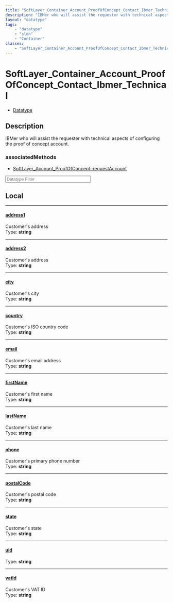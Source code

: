 ```yaml
---
title: "SoftLayer_Container_Account_ProofOfConcept_Contact_Ibmer_Technical"
description: "IBMer who will assist the requester with technical aspects of configuring the proof of concept account."
layout: "datatype"
tags:
    - "datatype"
    - "sldn"
    - "Container"
classes:
    - "SoftLayer_Container_Account_ProofOfConcept_Contact_Ibmer_Technical"
---
```


# SoftLayer_Container_Account_ProofOfConcept_Contact_Ibmer_Technical
<div id='service-datatype'>
    <ul id='sldn-reference-tabs'>
        <li id='datatype'> <a href='/reference/datatypes/SoftLayer_Container_Account_ProofOfConcept_Contact_Ibmer_Technical' >Datatype</a></li>
    </ul>
</div>

## Description 


IBMer who will assist the requester with technical aspects of configuring the proof of concept account. 


### associatedMethods

*  [SoftLayer_Account_ProofOfConcept::requestAccount](/reference/services/SoftLayer_Account_ProofOfConcept/requestAccount )





<!-- Filer BEGIN -->
<div class="view-filters">
        <div class="clearfix">
            <div class="search-input-box">
                <input placeholder="Datatype Filter" onkeyup="titleSearch(inputId='prop-input', divId='properties', elementClass='prop-row')" 
                    type="text" id="prop-input" value="" size="30" maxlength="128" class="form-text">
            </div>
        </div>
</div>
<!-- Filer END -->

<div id="properties" class="content">
<div id="localProperties" class="prop-content" >

## Local
<div class="prop-row">

-----
[address1]: #address1
#### [address1]
Customer's address  
<span class="type-label">Type: </span>**string**  



</div>
<div class="prop-row">

-----
[address2]: #address2
#### [address2]
Customer's address  
<span class="type-label">Type: </span>**string**  



</div>
<div class="prop-row">

-----
[city]: #city
#### [city]
Customer's city  
<span class="type-label">Type: </span>**string**  



</div>
<div class="prop-row">

-----
[country]: #country
#### [country]
Customer's ISO country code  
<span class="type-label">Type: </span>**string**  



</div>
<div class="prop-row">

-----
[email]: #email
#### [email]
Customer's email address  
<span class="type-label">Type: </span>**string**  



</div>
<div class="prop-row">

-----
[firstName]: #firstname
#### [firstName]
Customer's first name  
<span class="type-label">Type: </span>**string**  



</div>
<div class="prop-row">

-----
[lastName]: #lastname
#### [lastName]
Customer's last name  
<span class="type-label">Type: </span>**string**  



</div>
<div class="prop-row">

-----
[phone]: #phone
#### [phone]
Customer's primary phone number  
<span class="type-label">Type: </span>**string**  



</div>
<div class="prop-row">

-----
[postalCode]: #postalcode
#### [postalCode]
Customer's postal code  
<span class="type-label">Type: </span>**string**  



</div>
<div class="prop-row">

-----
[state]: #state
#### [state]
Customer's state  
<span class="type-label">Type: </span>**string**  



</div>
<div class="prop-row">

-----
[uid]: #uid
#### [uid]
  
<span class="type-label">Type: </span>**string**  



</div>
<div class="prop-row">

-----
[vatId]: #vatid
#### [vatId]
Customer's VAT ID  
<span class="type-label">Type: </span>**string**  



</div>
</div>
<!-- LOCAL PROPERTY END -->

</div>


